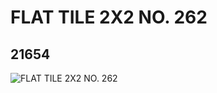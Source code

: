 # FLAT TILE 2X2 NO. 262
## 21654
![FLAT TILE 2X2 NO. 262](https://lc-www-live-s.legocdn.com/media/bricks/5/2/6117629.jpg)